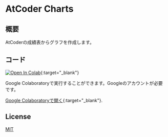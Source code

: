 # AtCoder Charts

## 概要

AtCoderの成績表からグラフを作成します。

## コード

[![Open In Colab](https://colab.research.google.com/assets/colab-badge.svg)](https://colab.research.google.com/github/bo9chan/AtCoderCharts/blob/main/CompetitionHistoryChart.ipynb){:target="_blank"}

Google Colaboratoryで実行することができます。Googleのアカウントが必要です。

[Google Colaboratoryで開く](https://colab.research.google.com/github/bo9chan/AtCoderCharts/blob/main/CompetitionHistoryChart.ipynb){:target="_blank"}.

## License

[MIT](LICENSE)

